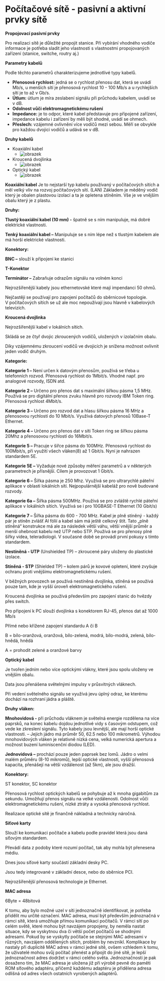 # Počítačové sítě - pasivní a aktivní prvky sítě
**Propojovací pasivní prvky**

Pro realizaci sítě je důležité propojit stanice. Při vybírání vhodného vodiče informace je potřeba sladit jeho vlastnosti s vlastnostmi propojovaných zařízení (stanice, switche, routry aj.)

**Parametry kabelů**

Podle těchto parametrů charakterizujeme jednotlivé typy kabelů.

- **Přenosová rychlost:** jedná se o rychlost přenosu dat, která se uvádí Mb/s, u menších sítí je přenosová rychlost 10 - 100 Mb/s a u rychlejších sítí je to až v Gb/s.
- **Útlum:** útlum je míra zeslabení signálu při průchodu kabelem, uvádí se v dB.
- **Odolnost vůči elektromagnetickému rušení**
- **Impedance:** je to odpor, které kabel představuje pro připojené zařízení, impedance kabelu i zařízení by měli být shodné, uvádí se ohmech.
- **Přeslech:** vzájemné ovlivnění více vodičů mezi sebou. Měří se obvykle pro každou dvojici vodičů a udává se v dB.

**Druhy kabelů**

  - Koaxiální kabel
    - ![obrazek](https://user-images.githubusercontent.com/56117532/168582191-9bcb7153-05d7-4d94-9311-303ede993ed7.png)
  - Kroucená dvojlinka
    - ![obrazek](https://user-images.githubusercontent.com/56117532/168582227-9ddf8665-ca8d-477d-9e3f-a3a6ff9559ae.png)
  - Optický kabel
    - ![obrazek](https://user-images.githubusercontent.com/56117532/168582272-82dc9f1f-b371-418e-894a-8933e50912e0.png)


**Koaxiální kabel**
Je to nejstarší typ kabelu používaný v počítačových sítích a měl velký vliv na rozvoj počítačových sítí. (LAN) Základem je měděný vodič který je obalen plastovou izolací a ta je opletena stíněním. Vše je ve vnějším obalu který je z plastu.

**Druhy:**

**Tlustý koaxiální kabel (10 mm) -** špatně se s ním manipuluje, má dobré elektrické vlastnosti.

**Tenký koaxiální kabel –** Manipuluje se s ním lépe než s tlustým kabelem ale má horší elektrické vlastnosti.

**Konektory:**

**BNC –** slouží k připojení ke stanici

**T-Konektor**

**Terminátor –** Zabraňuje odrazům signálu na volném konci

Nejrozšířenější kabely jsou ethernetovské které mají impendanci 50 ohmů.

Nejčastěji se používají pro zapojení počítačů do sběrnicové topologie. V počítačových sítích se už ale moc nepoužívají jsou hlavně v kabelových televizích.

**Kroucená dvojlinka**

Nejrozšířenější kabel v lokálních sítích.

Skládá se ze čtyř dvojic zkroucených vodičů, uložených v izolačním obalu.

Díky vzájemnému zkroucení vodičů ve dvojicích je snížena možnost ovlivnit jeden vodič druhým.

**Kategorie:**

**Kategorie 1 –** Není určen k datovým přenosům, používá se třeba u telefonních rozvod. Přenosová rychlost do 1Mbit/s. Vhodné např. pro analogové rozvody, ISDN atd.

**Kategorie 2 –** Určeno pro přenos dat s maximální šířkou pásma 1,5 MHz. Používá se pro digitální přenos zvuku hlavně pro rozvody IBM Token ring. Přenosová rychlost 4Mbit/s.

**Kategorie 3 –** Určeno pro rozvod dat a hlasu šířkou pásma 16 MHz a přenosovou rychlostí do 10 Mbit/s. Využívá datových přenosů 10Base-T Ethernet.

**Kategorie 4 –** Určeno pro přenos dat v síti Token ring se šířkou pásma 20Mhz a přenosovou rychlostí do 16Mbit/s.

**Kategorie 5 –** Pracuje v šířce pásma do 100MHz. Přenosová rychlost do 100Mbit/s, při využití všech vláken(8) až 1 Gbit/s. Nyní je nahrazen standardem 5E.

**Kategorie 5E –** Vyžaduje nové způsoby měření parametrů a v některých parametrech je přísnější. Cílem je provozovat 1 Gbit/s.

**Kategorie 6 –** Šířka pásma je 250 Mhz. Využívá se pro ultrarychlé páteřní aplikace v oblasti lokálních sítí. Nejpopulárnější kabeláž pro nově budované rozvody.

**Kategorie 6a –** Šířka pásma 500MHz. Používá se pro zvláště rychlé páteřní aplikace v lokálních sítích. Využívá se i pro 10GBASE-T Ethernet (10 Gbit/s)

**Kategorie 7 –** Šířka pásma do 600 - 700 MHz. Kabel je plně stíněný - každý pár je stíněn zvlášť Al fólií a kabel sám má ještě celkový štít. Tato „plně stíněná“ konstrukce má ale za následek větší váhu, větší vnější průměr a menší ohebnost kabelu než UTP nebo STP. Používá se pro přenosy plné šířky videa, teleradiologii. V současné době se provádí první pokusy s tímto standardem.

**Nestíněná - UTP** (Unshielded TP) – zkroucené páry uloženy do plastické izolace.

**Stíněná - STP** (Shielded TP) – kolem párů je kovové opletení, které zvyšuje ochranu proti vnějšímu elektromagnetickému rušení.

V běžných provozech se používá nestíněná dvojlinka, stíněná se používá pouze tam, kde je vyšší úroveň elektromagnetického rušení.

Kroucená dvojlinka se používá především pro zapojení stanic do hvězdy přes switch.

Pro připojení k PC slouží dvojlinka s konektorem RJ-45, přenos dat až 1000 Mb/s

Přímé nebo křížené zapojení standardu A či B

B = bílo-oranžová, oranžová, bílo-zelená, modrá, bílo-modrá, zelená, bílo-hnědá, hnědá

A = prohodit zelené a oranžové barvy

**Optický kabel**

Je tvořen jedním nebo více optickými vlákny, které jsou spolu uloženy ve vnějším obalu.

Data jsou přenášena světelnými impulsy v průsvitných vláknech.

Při vedení světelného signálu se využívá jevu úplný odraz, ke kterému dochází na rozhraní jádra a pláště.

**Druhy vláken:**

**Mnohovidová -** při průchodu vláknem je světelná energie rozdělena na více paprsků, na konec kabelu dojdou jednotlivé vidy s časovým odstupem, což vede ke zkreslení signálu. Tyto kabely jsou levnější, ale mají horší optické vlastnosti. – Jejich jádro má průměr 50, 62.5 nebo 100 mikrometrů. Výhodou mnohovidových vláken je relativně nízká cena, velká numerická apertura a možnost buzení luminiscenční diodou (LED).

**Jednovidová –** prochází pouze jeden paprsek bez lomů. Jádro o velmi malém průměru (8-10 mikromů), lepší optické vlastnosti, vyšší přenosová kapacita, přenášejí na větší vzdálenost (až 5km), ale jsou dražší.

**Konektory:**

ST konektor, SC konektor

Přenosová rychlost optických kabelů se pohybuje až k mnoha gigabitům za sekundu. Umožňují přenos signálu na velké vzdálenosti. Odolnost vůči elektromagnetickému rušení, nízké ztráty a vysoká přenosová rychlost.

Realizace optické sítě je finančně nákladná a technicky náročná.

**Síťové karty**

Slouží ke komunikaci počítače a kabelu podle pravidel která jsou daná síťovým standardem.

Převádí data z podoby které rozumí počítač, tak aby mohla být přenesena médiu.

Dnes jsou síťové karty součástí základní desky PC.

Jsou tedy integrované v základní desce, nebo do sběrnice PCI.

Nejrozšířenější přenosová technologie je Ethernet.

**MAC adresa**

6Byte = 48bitová

K tomu, aby bylo možné uzel v síti jednoznačně identifikovat, je potřeba přidělit mu určité označení. MAC adresa, musí být především jednoznačná v rámci sítě, která umožňuje přímou komunikaci počítačů. V rámci sítí po celém světě, které mohou být navzájem propojeny, by neměla nastat situace, kdy se vyskytnou dva či větší počet počítačů se shodnými adresami. Pokud by se vyskytly počítače se stejnými MAC adresami v různých, navzájem oddělených sítích, problém by nevznikl. Komplikace by nastaly při duplicitě MAC adres v rámci jedné sítě, ovšem vzhledem k tomu, že uživatelé mohou svůj počítač přenést a připojit do jiné sítě, je lepší jednoznačnost adres dodržet v rámci celého světa. Jednoznačnosti je pak dosaženo tím, že MAC adresa je uložena již při výrobě pevně do paměti ROM síťového adaptéru, přičemž každému adaptéru je přidělena adresa odlišná od adres všech ostatních vyrobených adaptérů.
